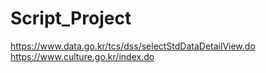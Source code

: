 # Script_Project

https://www.data.go.kr/tcs/dss/selectStdDataDetailView.do
https://www.culture.go.kr/index.do
